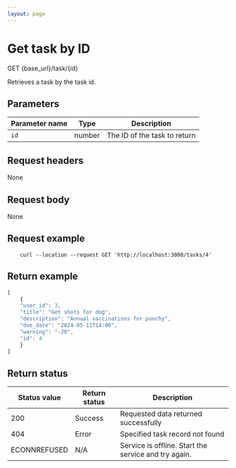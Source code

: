 ```yaml
---
layout: page
---
```


# Get task by ID

GET {base_url}/task/{id}

Retrieves a task by the task id.

## Parameters

| Parameter name | Type | Description |
| -------------- | ------ | ------------ |
| `id` | number | The ID of the task to return |

## Request headers

None

## Request body

None

## Request example

```shell
    curl --location --request GET 'http://localhost:3000/tasks/4'
```

## Return example

```js
[
    {
    "user_id": 3,
    "title": "Get shots for dog",
    "description": "Annual vaccinations for poochy",
    "due_date": "2024-05-11T14:00",
    "warning": "-20",
    "id": 4
    }
]
```

## Return status

| Status value | Return status | Description |
| ------------- | ----------- | ----------- |
| 200 | Success | Requested data returned successfully |
| 404 | Error | Specified task record not found |
|  ECONNREFUSED | N/A | Service is offline. Start the service and try again. |

